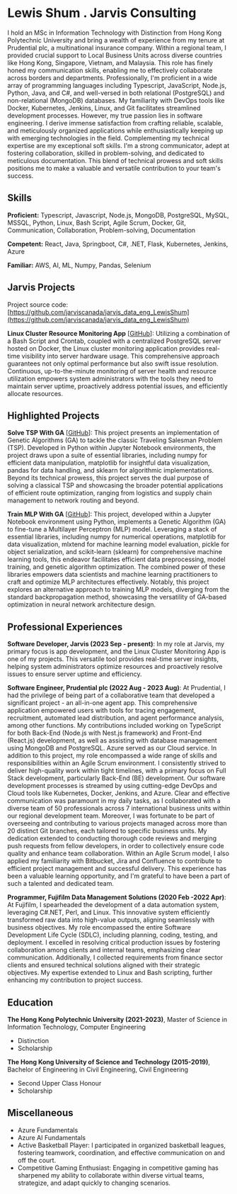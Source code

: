 # Lewis Shum . Jarvis Consulting

I hold an MSc in Information Technology with Distinction from Hong Kong Polytechnic University and bring a wealth of experience from my tenure at Prudential plc, a multinational insurance company. Within a regional team, I provided crucial support to Local Business Units across diverse countries like Hong Kong, Singapore, Vietnam, and Malaysia. This role has finely honed my communication skills, enabling me to effectively collaborate across borders and departments. Professionally, I'm proficient in a wide array of programming languages including Typescript, JavaScript, Node.js, Python, Java, and C#, and well-versed in both relational (PostgreSQL) and non-relational (MongoDB) databases. My familiarity with DevOps tools like Docker, Kubernetes, Jenkins, Linux, and Git facilitates streamlined development processes. However, my true passion lies in software engineering. I derive immense satisfaction from crafting reliable, scalable, and meticulously organized applications while enthusiastically keeping up with emerging technologies in the field. Complementing my technical expertise are my exceptional soft skills. I'm a strong communicator, adept at fostering collaboration, skilled in problem-solving, and dedicated to meticulous documentation. This blend of technical prowess and soft skills positions me to make a valuable and versatile contribution to your team's success.

## Skills

**Proficient:** Typescript, Javascript, Node.js, MongoDB, PostgreSQL, MySQL, MSSQL, Python, Linux, Bash Script, Agile Scrum, Docker, Git, Communication, Collaboration, Problem-solving, Documentation

**Competent:** React, Java, Springboot, C#, .NET, Flask, Kubernetes, Jenkins, Azure

**Familiar:** AWS, AI, ML, Numpy, Pandas, Selenium

## Jarvis Projects

Project source code: [https://github.com/jarviscanada/jarvis_data_eng_LewisShum](https://github.com/jarviscanada/jarvis_data_eng_LewisShum)


**Linux Cluster Resource Monitoring App** [[GitHub](https://github.com/jarviscanada/jarvis_data_eng_LewisShum/tree/master/linux_sql)]: Utilizing a combination of a Bash Script and Crontab, coupled with a centralized PostgreSQL server hosted on Docker, the Linux cluster monitoring application provides real-time visibility into server hardware usage. This comprehensive approach guarantees not only optimal performance but also swift issue resolution. Continuous, up-to-the-minute monitoring of server health and resource utilization empowers system administrators with the tools they need to maintain server uptime, proactively address potential issues, and efficiently allocate resources.


## Highlighted Projects
**Solve TSP With GA** [[GitHub](https://github.com/lewis0926/genetic-algorithm-tsp)]: This project presents an implementation of Genetic Algorithms (GA) to tackle the classic Traveling Salesman Problem (TSP). Developed in Python within Jupyter Notebook environments, the project draws upon a suite of essential libraries, including numpy for efficient data manipulation, matplotlib for insightful data visualization, pandas for data handling, and sklearn for algorithmic implementations. Beyond its technical prowess, this project serves the dual purpose of solving a classical TSP and showcasing the broader potential applications of efficient route optimization, ranging from logistics and supply chain management to network routing and beyond.

**Train MLP With GA** [[GitHub](https://github.com/lewis0926/train-mlp-with-ga)]: This project, developed within a Jupyter Notebook environment using Python, implements a Genetic Algorithm (GA) to fine-tune a Multilayer Perceptron (MLP) model. Leveraging a stack of essential libraries, including numpy for numerical operations, matplotlib for data visualization, mlxtend for machine learning model evaluation, pickle for object serialization, and scikit-learn (sklearn) for comprehensive machine learning tools, this endeavor facilitates efficient data preprocessing, model training, and genetic algorithm optimization. The combined power of these libraries empowers data scientists and machine learning practitioners to craft and optimize MLP architectures effectively. Notably, this project explores an alternative approach to training MLP models, diverging from the standard backpropagation method, showcasing the versatility of GA-based optimization in neural network architecture design.


## Professional Experiences

**Software Developer, Jarvis (2023 Sep - present)**: In my role at Jarvis, my primary focus is app development, and the Linux Cluster Monitoring App is one of my projects. This versatile tool provides real-time server insights, helping system administrators optimize resources and proactively resolve issues to ensure server uptime and efficiency.

**Software Engineer, Prudential plc (2022 Aug - 2023 Aug)**: At Prudential, I had the privilege of being part of a collaborative team that developed a significant project - an all-in-one agent app. This comprehensive application empowered users with tools for tracing engagement, recruitment, automated lead distribution, and agent performance analysis, among other functions. My contributions included working on TypeScript for both Back-End (Node.js with Nest.js framework) and Front-End (React.js) development, as well as assisting with database management using MongoDB and PostgreSQL. Azure served as our Cloud service. In addition to this project, my role encompassed a wide range of skills and responsibilities within an Agile Scrum environment. I consistently strived to deliver high-quality work within tight timelines, with a primary focus on Full Stack development, particularly Back-End (BE) development. Our software development processes is streamed by using cutting-edge DevOps and Cloud tools like Kubernetes, Docker, Jenkins, and Azure. Clear and effective communication was paramount in my daily tasks, as I collaborated with a diverse team of 50 professionals across 7 international business units within our regional development team. Moreover, I was fortunate to be part of overseeing and contributing to various projects managed across more than 20 distinct Git branches, each tailored to specific business units. My dedication extended to conducting thorough code reviews and merging push requests from fellow developers, in order to collectively ensure code quality and enhance team collaboration. Within an Agile Scrum model, I also applied my familiarity with Bitbucket, Jira and Confluence to contribute to efficient project management and successful delivery. This experience has been a valuable learning opportunity, and I'm grateful to have been a part of such a talented and dedicated team.

**Programmer, Fujifilm Data Management Solutions (2020 Feb -2022 Apr)**: At Fujifilm, I spearheaded the development of a data automation system, leveraging C#.NET, Perl, and Linux. This innovative system efficiently transformed raw data into high-value outputs, aligning seamlessly with business objectives. My role encompassed the entire Software Development Life Cycle (SDLC), including planning, coding, testing, and deployment. I excelled in resolving critical production issues by fostering collaboration among clients and internal teams, emphasizing clear communication. Additionally, I collected requirements from finance sector clients and ensured technical solutions aligned with their strategic objectives. My expertise extended to Linux and Bash scripting, further enhancing my contribution to project success.


## Education
**The Hong Kong Polytechnic University (2021-2023)**, Master of Science in Information Technology, Computer Engineering
- Distinction
- Scholarship

**The Hong Kong University of Science and Technology (2015-2019)**, Bachelor of Engineering in Civil Engineering, Civil Engineering
- Second Upper Class Honour
- Scholarship


## Miscellaneous
- Azure Fundamentals
- Azure AI Fundamentals
- Active Basketball Player: I participated in organized basketball leagues, fostering teamwork, coordination, and effective communication on and off the court.
- Competitive Gaming Enthusiast: Engaging in competitive gaming has sharpened my ability to collaborate within diverse virtual teams, strategize, and adapt quickly to changing scenarios.